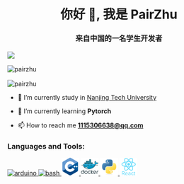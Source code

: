 <h1 align="center">你好 👋, 我是 PairZhu</h1>
<h3 align="center">来自中国的一名学生开发者</h3>

<a href="https://github.com/PairZhu/GPT-QQRobot"><img width="500px" align="center" src="https://github-readme-stats.vercel.app/api/pin/?username=PairZhu&repo=GPT-QQRobot&locale=cn" /></a> 

<p><img align="center" src="https://github-readme-stats.vercel.app/api?username=pairzhu&show_icons=true&locale=cn" alt="pairzhu" /></p>

<p><img align="center" src="https://github-readme-stats.vercel.app/api/top-langs?username=pairzhu&show_icons=true&locale=cn&layout=compact" alt="pairzhu" /></p>

- 🔭 I’m currently study in [Nanjing Tech University](http://www.njtech.edu.cn/)

- 🌱 I’m currently learning **Pytorch**

- 📫 How to reach me **1115306638@qq.com**

<h3 align="left">Languages and Tools:</h3>
<p align="left"> <a href="https://www.arduino.cc/" target="_blank" rel="noreferrer"> <img src="https://cdn.worldvectorlogo.com/logos/arduino-1.svg" alt="arduino" width="40" height="40"/> </a> <a href="https://www.gnu.org/software/bash/" target="_blank" rel="noreferrer"> <img src="https://www.vectorlogo.zone/logos/gnu_bash/gnu_bash-icon.svg" alt="bash" width="40" height="40"/> </a> <a href="https://www.w3schools.com/cpp/" target="_blank" rel="noreferrer"> <img src="https://raw.githubusercontent.com/devicons/devicon/master/icons/cplusplus/cplusplus-original.svg" alt="cplusplus" width="40" height="40"/> </a> </a> <a href="https://www.docker.com/" target="_blank" rel="noreferrer"> <img src="https://raw.githubusercontent.com/devicons/devicon/master/icons/docker/docker-original-wordmark.svg" alt="docker" width="40" height="40"/> </a> <a href="https://www.python.org" target="_blank" rel="noreferrer"> <img src="https://raw.githubusercontent.com/devicons/devicon/master/icons/python/python-original.svg" alt="python" width="40" height="40"/> </a> <a href="https://reactjs.org/" target="_blank" rel="noreferrer"> <img src="https://raw.githubusercontent.com/devicons/devicon/master/icons/react/react-original-wordmark.svg" alt="react" width="40" height="40"/> </a> </p>

<!--
**PairZhu/PairZhu** is a ✨ _special_ ✨ repository because its `README.md` (this file) appears on your GitHub profile.

Here are some ideas to get you started:

- 🔭 I’m currently working on ...
- 🌱 I’m currently learning ...
- 👯 I’m looking to collaborate on ...
- 🤔 I’m looking for help with ...
- 💬 Ask me about ...
- 📫 How to reach me: ...
- 😄 Pronouns: ...
- ⚡ Fun fact: ...
-->
